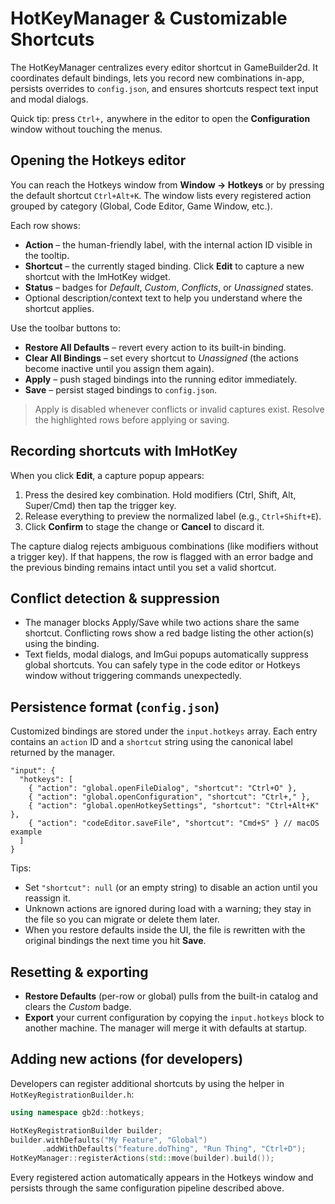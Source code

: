 # HotKeyManager & Customizable Shortcuts

The HotKeyManager centralizes every editor shortcut in GameBuilder2d. It coordinates default bindings, lets you record new combinations in-app, persists overrides to `config.json`, and ensures shortcuts respect text input and modal dialogs.

Quick tip: press `Ctrl+,` anywhere in the editor to open the **Configuration** window without touching the menus.

## Opening the Hotkeys editor

You can reach the Hotkeys window from **Window → Hotkeys** or by pressing the default shortcut `Ctrl+Alt+K`. The window lists every registered action grouped by category (Global, Code Editor, Game Window, etc.).

Each row shows:

- **Action** – the human-friendly label, with the internal action ID visible in the tooltip.
- **Shortcut** – the currently staged binding. Click **Edit** to capture a new shortcut with the ImHotKey widget.
- **Status** – badges for *Default*, *Custom*, *Conflicts*, or *Unassigned* states.
- Optional description/context text to help you understand where the shortcut applies.

Use the toolbar buttons to:

- **Restore All Defaults** – revert every action to its built-in binding.
- **Clear All Bindings** – set every shortcut to *Unassigned* (the actions become inactive until you assign them again).
- **Apply** – push staged bindings into the running editor immediately.
- **Save** – persist staged bindings to `config.json`.

> Apply is disabled whenever conflicts or invalid captures exist. Resolve the highlighted rows before applying or saving.

## Recording shortcuts with ImHotKey

When you click **Edit**, a capture popup appears:

1. Press the desired key combination. Hold modifiers (Ctrl, Shift, Alt, Super/Cmd) then tap the trigger key.
2. Release everything to preview the normalized label (e.g., `Ctrl+Shift+E`).
3. Click **Confirm** to stage the change or **Cancel** to discard it.

The capture dialog rejects ambiguous combinations (like modifiers without a trigger key). If that happens, the row is flagged with an error badge and the previous binding remains intact until you set a valid shortcut.

## Conflict detection & suppression

- The manager blocks Apply/Save while two actions share the same shortcut. Conflicting rows show a red badge listing the other action(s) using the binding.
- Text fields, modal dialogs, and ImGui popups automatically suppress global shortcuts. You can safely type in the code editor or Hotkeys window without triggering commands unexpectedly.

## Persistence format (`config.json`)

Customized bindings are stored under the `input.hotkeys` array. Each entry contains an `action` ID and a `shortcut` string using the canonical label returned by the manager.

```jsonc
"input": {
  "hotkeys": [
    { "action": "global.openFileDialog", "shortcut": "Ctrl+O" },
    { "action": "global.openConfiguration", "shortcut": "Ctrl+," },
    { "action": "global.openHotkeySettings", "shortcut": "Ctrl+Alt+K" },
    { "action": "codeEditor.saveFile", "shortcut": "Cmd+S" } // macOS example
  ]
}
```

Tips:

- Set `"shortcut": null` (or an empty string) to disable an action until you reassign it.
- Unknown actions are ignored during load with a warning; they stay in the file so you can migrate or delete them later.
- When you restore defaults inside the UI, the file is rewritten with the original bindings the next time you hit **Save**.

## Resetting & exporting

- **Restore Defaults** (per-row or global) pulls from the built-in catalog and clears the *Custom* badge.
- **Export** your current configuration by copying the `input.hotkeys` block to another machine. The manager will merge it with defaults at startup.

## Adding new actions (for developers)

Developers can register additional shortcuts by using the helper in `HotKeyRegistrationBuilder.h`:

```cpp
using namespace gb2d::hotkeys;

HotKeyRegistrationBuilder builder;
builder.withDefaults("My Feature", "Global")
       .addWithDefaults("feature.doThing", "Run Thing", "Ctrl+D");
HotKeyManager::registerActions(std::move(builder).build());
```

Every registered action automatically appears in the Hotkeys window and persists through the same configuration pipeline described above.
